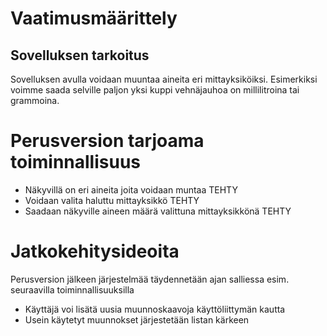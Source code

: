 # Vaatimusmäärittely

## Sovelluksen tarkoitus

Sovelluksen avulla voidaan muuntaa aineita eri mittayksiköiksi. Esimerkiksi voimme saada selville paljon yksi kuppi vehnäjauhoa on millilitroina tai grammoina.

# Perusversion tarjoama toiminnallisuus

- Näkyvillä on eri aineita joita voidaan muntaa TEHTY
- Voidaan valita haluttu mittayksikkö TEHTY
- Saadaan näkyville aineen määrä valittuna mittayksikkönä TEHTY

# Jatkokehitysideoita

Perusversion jälkeen järjestelmää täydennetään ajan salliessa esim. seuraavilla toiminnallisuuksilla

- Käyttäjä voi lisätä uusia muunnoskaavoja käyttöliittymän kautta
- Usein käytetyt muunnokset järjestetään listan kärkeen